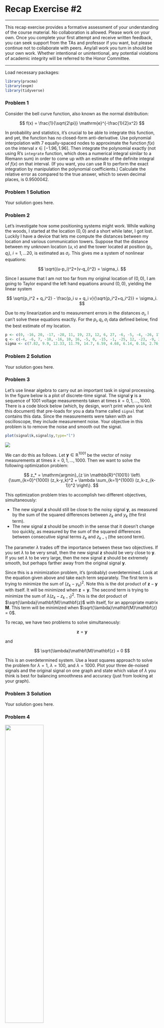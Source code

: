 Recap Exercise \#2
================

------------------------------------------------------------------------

This recap exercise provides a formative assessment of your
understanding of the course material. No collaboration is allowed.
Please work on your own. Once you complete your first attempt and
receive written feedback, you can seek support from the TAs and
professor if you want, but please continue not to collaborate with
peers. Any/all work you turn in should be your own work. Whether
intentional or unintentional, any potential violations of academic
integrity will be referred to the Honor Committee.

------------------------------------------------------------------------

Load necessary packages:

``` r
library(pracma)
library(expm)
library(tidyverse)
```

### Problem 1

Consider the bell curve function, also known as the normal distribution:

$$
f(x) = \frac{1}{\sqrt{2\pi}} \mathrm{e}^{-\frac{1}{2}x^2}
$$

In probability and statistics, it’s crucial to be able to integrate this
function, and yet, the function has no closed-form anti-derivative. Use
polynomial interpolation with 7 equally-spaced nodes to approximate the
function $f(x)$ on the interval $x \in [-1.96,1.96]$. Then integrate the
polynomial exactly (not using R’s `integrate` function, which does a
numerical integral similar to a Riemann sum) in order to come up with an
estimate of the definite integral of $f(x)$ on that interval. (If you
want, you can use R to perform the exact integration by manipulation the
polynomial coefficients.) Calculate the relative error as compared to
the true answer, which to seven decimal places, is 0.9500042.

### Problem 1 Solution

Your solution goes here.

### Problem 2

Let’s investigate how some positioning systems might work. While walking
the woods, I started at the location $(0,0)$ and a short while later, I
got lost. Luckily I have a device that lets me compute the distances
between my location and various communication towers. Suppose that the
distance between my unknown location $(u, v)$ and the tower located at
position $(p_i, q_i)$, $i=1,\ldots 20$, is estimated as $\sigma_i$. This
gives me a system of nonlinear equations:

$$
\sqrt{(u-p_i)^2+(v-q_i)^2} = \sigma_i.
$$

Since I assume that I am not too far from my original location of
$(0,0)$, I am going to Taylor expand the left hand equations around
$(0,0)$, yielding the linear system

$$
\sqrt{p_i^2 + q_i^2} - \frac{p_i u + q_i v}{\sqrt{p_i^2+q_i^2}} = \sigma_i.
$$

Due to my linearization and to measurement errors in the distances
$\sigma_i$, I can’t solve these equations exactly. For the
$p_i, q_i, \sigma_i$ data defined below, find the best estimate of my
location.

``` r
p <- c(0, -16, 20, -17, -28, 11, 19, 23, 12, 6, 27, -6, -5, -4, -26, 17, -3, -22, -2, 4)
q <- c(-4, -6, 7, -10, -16, 10, 16, -5, 0, -15, -1, -25, 12, -23, -9, 24, 8, 22, -14, 3)
sigma <- c(7.82, 9.9, 12.33, 11.79, 14.7, 6.59, 4.68, 6.14, 0.16, 2.76, 12.64, 3.47, 3.59, 1.15, 3.69, 10.98, 12.71, 7.46, 5.82, 3.7)
```

### Problem 2 Solution

Your solution goes here.

### Problem 3

Let’s use linear algebra to carry out an important task in signal
processing. In the figure below is a plot of discrete-time signal. The
signal $\mathbf{y}$ is a sequence of 1001 voltage measurements taken at
times $k=0,1,\ldots,1000$. There is a code block below (which, by
design, won’t print when you knit this document) that pre-loads for you
a data frame called `signal` that contains this data. Since the
measurements were taken with an oscilloscope, they include measurement
noise. Your objective in this problem is to remove the noise and smooth
out the signal.

``` r
plot(signal$k,signal$y,type="l")
```

![](Recap-2_files/figure-gfm/unnamed-chunk-4-1.png)<!-- -->

We can do this as follows. Let $\mathbf{y} \in \mathbb{R}^{1001}$ be the
vector of noisy measurements at times $k=0,1,\ldots,1000$. Then we want
to solve the following optimization problem:

$$
z_* = \mathrm{argmin}_{z \in \mathbb{R}^{1001}} \left\{\sum_{k=0}^{1000} (z_k-y_k)^2 + \lambda \sum_{k=1}^{1000} (z_k-z_{k-1})^2 \right\}.
$$

This optimization problem tries to accomplish two different objectives,
simultaneously:

- The new signal $\mathbf{z}$ should still be close to the noisy signal
  $\mathbf{y}$, as measured by the sum of the squared differences
  between $z_k$ and $y_k$ (the first term).
- The new signal $\mathbf{z}$ should be smooth in the sense that it
  doesn’t change too quickly, as measured by the sum of the squared
  differences between consecutive signal terms $z_k$ and $z_{k-1}$ (the
  second term).

The parameter $\lambda$ trades off the importance between these two
objectives. If you set $\lambda$ to be very small, then the new signal
$\mathbf{z}$ should be very close to $\mathbf{y}$. If you set $\lambda$
to be very large, then the new signal $\mathbf{z}$ should be extremely
smooth, but perhaps farther away from the original signal $\mathbf{y}$.

Since this is a minimization problem, it’s (probably) overdetermined.
Look at the equation given above and take each term separately. The
first term is trying to minimize the sum of $(z_k - y_k)^2$. Note this
is the dot product of $\mathbf{z}-\mathbf{y}$ with itself. It will be
minimized when $\mathbf{z} = \mathbf{y}$. The second term is trying to
minimize the sum of $\lambda(z_k - z_{k-1})^2$. This is the dot product
of $\sqrt{\lambda}\mathbf{M}\mathbf{z}$ with itself, for an appropriate
matrix $\mathbf{M}$. This term will be minimized when
$\sqrt{\lambda}\mathbf{M}\mathbf{z} = 0$.

To recap, we have two problems to solve simultaneously:

$$
\mathbf{z}=\mathbf{y}
$$

and

$$
\sqrt{\lambda}\mathbf{M}\mathbf{z} = 0
$$

This is an overdetermined system. Use a least squares approach to solve
the problem for $\lambda=1$, $\lambda=100$, and $\lambda=1000$. Plot
your three de-noised signals and the original signal on one graph and
state which value of $\lambda$ you think is best for balancing
smoothness and accuracy (just from looking at your graph).

### Problem 3 Solution

Your solution goes here.

### Problem 4

<img
src="https://github.com/chadtopaz/computational-linear-algebra/raw/main/recap/chutes_ladders.png"
style="width:50.0%" />

Board game time! Let’s model a variant of the Chutes and Ladders game as
a Markov chain. We’ll analyze some of the game dynamics assuming there
is just one player. Here are some more details of the movement rules on
the game board shown above.

In this variant of the game, there is only one player. This player roles
a three-sided die each turn, which yields the possible values of 0, 1,
or 2, each with probability equal to one third. The player starts at
square 1, and moves the number of spaces rolled on the die. The
direction of movement is according to the order indicated in the top
left corner of each square. For example, if the player starts on square
5 and rolls a 2, they end up on square 7. If they roll a 0, they stay on
square 5.

If the player’s roll leads to a space that is the bottom of the ladder,
they are instantaneously transferred to the top of the ladder. For
example, if they start on square 5 and roll a 1, they end the turn on
square 15.

On the other hand, if the player’s roll leads to a space that is the top
of a chute, they instantaneously fall to the bottom of the slide. For
example, if they start on square 7 and roll a 2, they end the turn on
square 3.

Once they reach square 20, they stay there and the game is over. If the
player rolls 2 while starting on square 19, they move to square 20 and
the game is over.

a\. Compute the probability that after 20 turns the player has reached
the end (square 20).

b\. Now let’s change the board slightly and add a chute from square 20
back to square 1, so the game never ends! (If you roll a 2 on 19, you
also go back to square 1.) You play the game for a very long time (e.g.,
while you are contemplating the beauty of linear algebra), and then I
walk into the room. On which square am I most likely to find you, and
what is the probability of being there?

### Problem 4 Solution

a\. Your solution goes here.

b\. Your solution goes here.

### Problem 5

Here is some data about life expectancy in various countries in Africa,
estimated every 5 years from 1952 to 2007:

``` r
lifeexpectancy <- read.csv("https://goo.gl/BtBnPg", header = T) %>%
  filter(continent %in% c("Africa")) %>%
  select(country, year, lifeExp) %>%
  pivot_wider(names_from = year, names_prefix = "lifeExp", values_from = lifeExp)
```

a\. Perform a principal component analysis on this data and plot the
data in the space of the first two principal components (with labels as
country names). What proportion of the variance in the data do the first
two principal components capture?

b\. Note that Zimbabwe and Senegal have similar values for the first
principal component coordinate and quite different values for the second
principal component coordinate. By looking at the loadings (the rotation
matrix) and remembering that PCA does a change of basis, interpret the
difference between these two countries in terms of life expectancy.

### Problem 5 Solution

a\. Your solution goes here.

b\. Your solution goes here.
